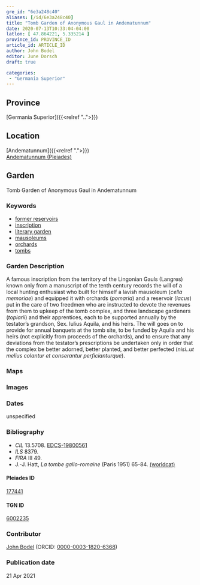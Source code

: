 ```yaml
---
gre_id: "6e3a248c40"
aliases: [/id/6e3a248c40]
title: "Tomb Garden of Anonymous Gaul in Andematunnum"
date: 2020-07-13T10:33:04-04:00
latlon: [ 47.864221, 5.335214 ]
province_id: PROVINCE_ID
article_id: ARTICLE_ID
author: John Bodel
editor: June Dorsch
draft: true

categories:
 - "Germania Superior"
---
```


## Province

[Germania Superior]({{<relref "..">}})  

<!--### Province Description-->

<!-- DESCRIPTION -->


## Location

[Andematunnum]({{<relref ".">}}) \
[Andematunnum (Pleiades)](https://pleiades.stoa.org/places/177441)

<!--### Location Description-->

<!-- LEAVE THIS BLANK FOR NOW -->

<!--## Sublocation-->

<!--
[AREA WITHIN LOCATION, LIKE “PALATINE HILL”](GEOREFERENCE LINK)
A sublocation is any area larger than an individual garden, but located within a location. I would always try to include a link to a controlled vocabulary here if possible. This ID may well be different from the Garden ID, e.g., Pompeii versus a Garden in one of the houses which has its own Pleiades ID.
-->

<!--### Sublocation Description-->

<!-- DESCRIPTION -->

## Garden

Tomb Garden of Anonymous Gaul in Andematunnum

### Keywords

- [former reservoirs](http://vocab.getty.edu/page/aat/300386966)
- [inscription](#)
- [literary garden](#)
- [mausoleums](http://vocab.getty.edu/page/aat/300005891)
- [orchards](http://vocab.getty.edu/page/aat/300008890)
- [tombs](http://vocab.getty.edu/page/aat/300005926)

### Garden Description

A famous inscription from the territory of the Lingonian Gauls (Langres) known only from a manuscript of the tenth century records the will of a local hunting enthusiast who built for himself a lavish mausoleum (*cella memoriae*) and equipped it with orchards (*pomaria*) and a reservoir (*lacus*) put in the care of two freedmen who are instructed to devote the revenues from them to upkeep of the tomb complex, and three landscape gardeners (*topiarii*) and their apprentices, each to be supported annually by the testator’s grandson, Sex. Iulius Aquila, and his heirs. The will goes on to provide for annual banquets at the tomb site, to be funded by Aquila and his heirs (not explicitly from proceeds of the orchards), and to ensure that any deviations from the testator’s prescriptions be undertaken only in order that the complex be better adorned, better planted, and better perfected (*nisi..ut melius colantur et conserantur perficianturque*).

### Maps

<!--
{{< figure src="IMG_URL" alt="ALT_TEXT" title="CAPTION" >}}
-->

<!--### Plans-->

<!--
{{< figure src="IMG_URL" alt="ALT_TEXT" title="CAPTION" >}}
-->

### Images

<!--
{{< figure src="IMG_URL" alt="ALT_TEXT" title="CAPTION" >}}
-->

### Dates

unspecified

### Bibliography

* *CIL* 13.5708. [EDCS-19800561](http://db.edcs.eu/epigr/epi_ergebnis.php)
* *ILS* 8379.
* *FIRA* III 49.
* J.-J. Hatt, *La tombe gallo-romaine* (Paris 1951) 65-84. [(worldcat)](http://www.worldcat.org/oclc/561069313)

<!--#### Periodo ID-->

<!-- [PERIODO_ID](https://pleiades.stoa.org/places/PLEIADES_ID) -->

#### Pleiades ID

[177441](https://pleiades.stoa.org/places/177441)

#### TGN ID

[6002235](http://vocab.getty.edu/page/tgn/6002235)

### Contributor

[John Bodel](https://www.brown.edu/academics/history/people/john-bodel) (ORCID: [0000-0003-1820-6368](https://orcid.org/0000-0003-1820-6368))

### Publication date


21 Apr 2021

<!--### Related articles-->

<!-- Links to other related articles. Leave blank for now -->